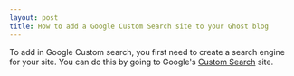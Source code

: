 ```yaml
---
layout: post
title: How to add a Google Custom Search site to your Ghost blog
---
```

To add in Google Custom search, you  first need to create a search engine for your site. You can do this by going to Google's [Custom Search](https://cse.google.com/cse/create/new) site.
